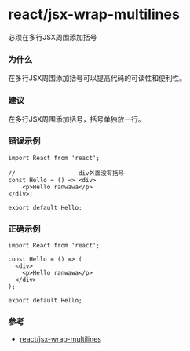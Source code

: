 # react/jsx-wrap-multilines

必须在多行JSX周围添加括号

### 为什么

在多行JSX周围添加括号可以提高代码的可读性和便利性。

### 建议

在多行JSX周围添加括号，括号单独放一行。

### 错误示例

```tsx
import React from 'react';

//                  div外面没有括号
const Hello = () => <div>
    <p>Hello ranwawa</p>
</div>;

export default Hello;
```

### 正确示例

```tsx
import React from 'react';

const Hello = () => (
  <div>
    <p>Hello ranwawa</p>
  </div>
);

export default Hello;
```

### 参考

- [react/jsx-wrap-multilines](https://github.com/yannickcr/eslint-plugin-react/blob/master/docs/rules/jsx-wrap-multilines.md)
